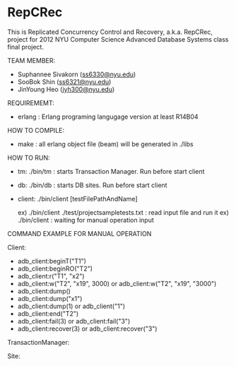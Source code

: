RepCRec
=======

This is Replicated Concurrency Control and Recovery, a.k.a. RepCRec, project for 2012 NYU Computer Science Advanced Database Systems class final project.

TEAM MEMBER:
 * Suphannee Sivakorn (ss6330@nyu.edu)
 * SooBok Shin (ss6321@nyu.edu)
 * JinYoung Heo (jyh300@nyu.edu)

REQUIREMEMT:

 * erlang : Erlang programing langugage version at least R14B04

HOW TO COMPILE:

 * make : all erlang object file (beam) will be generated in ./libs 

HOW TO RUN:

 * tm: ./bin/tm : starts Transaction Manager. Run before start client
 * db: ./bin/db : starts DB sites. Run before start client
 
 
 * client: ./bin/client [testFilePathAndName]
 
    ex) ./bin/client ./test/projectsampletests.txt  : read input file and run it
    ex) ./bin/client  : waiting for manual operation input
    
COMMAND EXAMPLE FOR MANUAL OPERATION

Client:
  * adb_client:beginT("T1")
  * adb_client:beginRO("T2")
  * adb_client:r("T1", "x2")
  * adb_client:w("T2", "x19", 3000) or adb_client:w("T2", "x19", "3000")
  * adb_client:dump()
  * adb_client:dump("x1")
  * adb_client:dump(1) or adb_client("1")
  * adb_client:end("T2") 
  * adb_client:fail(3) or adb_client:fail("3")
  * adb_client:recover(3) or adb_client:recover("3")
  
TransactionManager:

Site:
